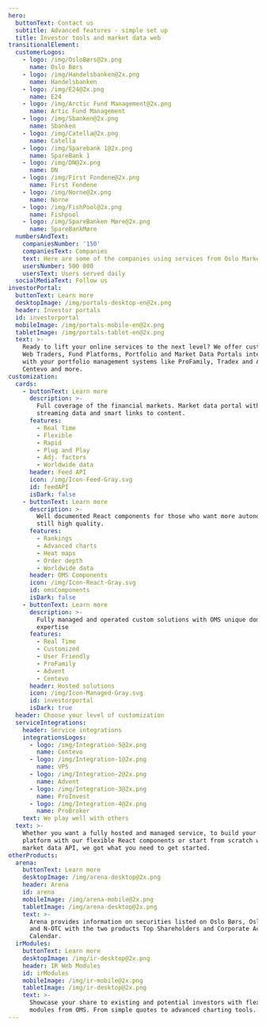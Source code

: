```yaml
---
hero:
  buttonText: Contact us
  subtitle: Advanced features - simple set up
  title: Investor tools and market data web
transitionalElement:
  customerLogos:
    - logo: /img/OsloBørs@2x.png
      name: Oslo Børs
    - logo: /img/Handelsbanken@2x.png
      name: Handelsbanken
    - logo: /img/E24@2x.png
      name: E24
    - logo: /img/Arctic Fund Management@2x.png
      name: Artic Fund Management
    - logo: /img/Sbanken@2x.png
      name: Sbanken
    - logo: /img/Catella@2x.png
      name: Catella
    - logo: /img/Sparebank 1@2x.png
      name: SpareBank 1
    - logo: /img/DN@2x.png
      name: DN
    - logo: /img/First Fondene@2x.png
      name: First Fondene
    - logo: /img/Norne@2x.png
      name: Norne
    - logo: /img/FishPool@2x.png
      name: Fishpool
    - logo: /img/SpareBanken Møre@2x.png
      name: SpareBankMøre
  numbersAndText:
    companiesNumber: '150'
    companiesText: Companies
    text: Here are some of the companies using services from Oslo Market Solutions
    usersNumber: 500 000
    usersText: Users served daily
  socialMediaText: Follow us
investorPortal:
  buttonText: Learn more
  desktopImage: /img/portals-desktop-en@2x.png
  header: Investor portals
  id: investorportal
  mobileImage: /img/portals-mobile-en@2x.png
  tabletImage: /img/portals-tablet-en@2x.png
  text: >-
    Ready to lift your online services to the next level? We offer customized
    Web Traders, Fund Platforms, Portfolio and Market Data Portals integrated
    with your portfolio management systems like ProFamily, Tradex and APX,
    Centevo and more.
customization:
  cards:
    - buttonText: Learn more
      description: >-
        Full coverage of the financial markets. Market data portal with live,
        streaming data and smart links to content.
      features:
        - Real Time
        - Flexible
        - Rapid
        - Plug and Play
        - Adj. factors
        - Worldwide data
      header: Feed API
      icon: /img/Icon-Feed-Gray.svg
      id: feedAPI
      isDark: false
    - buttonText: Learn more
      description: >-
        Well documented React components for those who want more autonomy, but
        still high quality.
      features:
        - Rankings
        - Advanced charts
        - Heat maps
        - Order depth
        - Worldwide data
      header: OMS Components
      icon: /img/Icon-React-Gray.svg
      id: omsComponents
      isDark: false
    - buttonText: Learn more
      description: >-
        Fully managed and operated custom solutions with OMS unique domain
        expertise
      features:
        - Real Time
        - Customized
        - User Friendly
        - ProFamily
        - Advent
        - Centevo
      header: Hosted solutions
      icon: /img/Icon-Managed-Gray.svg
      id: investorportal
      isDark: true
  header: Choose your level of customization
  serviceIntegrations:
    header: Service integrations
    integrationsLogos:
      - logo: /img/Integration-5@2x.png
        name: Centevo
      - logo: /img/Integration-1@2x.png
        name: VPS
      - logo: /img/Integration-2@2x.png
        name: Advent
      - logo: /img/Integration-3@2x.png
        name: ProInvest
      - logo: /img/Integration-4@2x.png
        name: ProBroker
    text: We play well with others
  text: >-
    Whether you want a fully hosted and managed service, to build your own
    platform with our flexible React components or start from scratch with the
    market data API, we got what you need to get started.
otherProducts:
  arena:
    buttonText: Learn more
    desktopImage: /img/arena-desktop@2x.png
    header: Arena
    id: arena
    mobileImage: /img/arena-mobile@2x.png
    tabletImage: /img/arena-desktop@2x.png
    text: >-
      Arena provides information on securities listed on Oslo Børs, Oslo Axess
      and N-OTC with the two products Top Shareholders and Corporate Actions
      Calendar.
  irModules:
    buttonText: Learn more
    desktopImage: /img/ir-desktop@2x.png
    header: IR Web Modules
    id: irModules
    mobileImage: /img/ir-mobile@2x.png
    tabletImage: /img/ir-desktop@2x.png
    text: >-
      Showcase your share to existing and potential investors with flexible web
      modules from OMS. From simple quotes to advanced charting tools.
---
```



